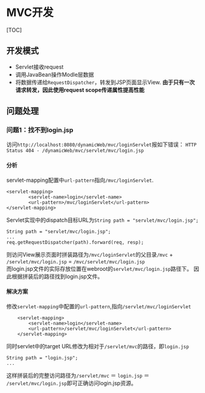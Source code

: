 # MVC开发

[TOC]

## 开发模式
- Servlet接收request
- 调用JavaBean操作Modle层数据
- 将数据传递给`RequestDispatcher`，转发到JSP页面显示View.
**由于只有一次请求转发，因此使用request scope传递属性提高性能**

## 问题处理
### 问题1：找不到login.jsp
访问`http://localhost:8080/dynamicWeb/mvc/loginServlet`报如下错误：
`HTTP Status 404 - /dynamicWeb/mvc/servlet/mvc/login.jsp`
#### 分析
servlet-mapping配置中`url-pattern`指向`/mvc/loginServlet`.
```
<servlet-mapping>
		<servlet-name>login</servlet-name>
		<url-pattern>/mvc/loginServlet</url-pattern>
</servlet-mapping>
```
Servlet实现中的dispatch目标URL为`String path = "servlet/mvc/login.jsp";`
```
String path = "servlet/mvc/login.jsp";
...
req.getRequestDispatcher(path).forward(req, resp);
```
则访问View展示页面时拼装路径为`/mvc/loginServlet`的父目录`/mvc` + `/servlet/mvc/login.jsp` = `/mvc/servlet/mvc/login.jsp`  
而login.jsp文件的实际存放位置在webroot的`servlet/mvc/login.jsp`路径下。
因此根据拼装后的路径找到login.jsp文件。
#### 解决方案
修改`servlet-mapping`中配置的`url-pattern`,指向`/servlet/mvc/loginServlet`  
```
	<servlet-mapping>
		<servlet-name>login</servlet-name>
		<url-pattern>/servlet/mvc/loginServlet</url-pattern>
	</servlet-mapping>
```
同时servlet中的target URL修改为相对于`/servlet/mvc`的路径，即`login.jsp`  
```
String path = "login.jsp";
...
```
这样拼装后的完整访问路径为`/servlet/mvc` ＝ `login.jsp` ＝ `/servlet/mvc/login.jsp`即可正确访问login.jsp资源。